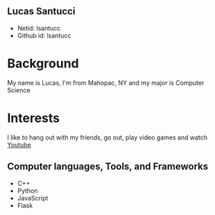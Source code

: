 ## Lucas Santucci
* Netid: lsantucc
* Github id: lsantucc

# Background
My name is Lucas, I'm from Mahopac, NY and my major is Computer Science

# Interests
I like to hang out with my friends, go out, play video games and watch [Youtube](https://www.youtube.com)

## Computer languages, Tools, and Frameworks
* C++
* Python
* JavaScript
* Flask


